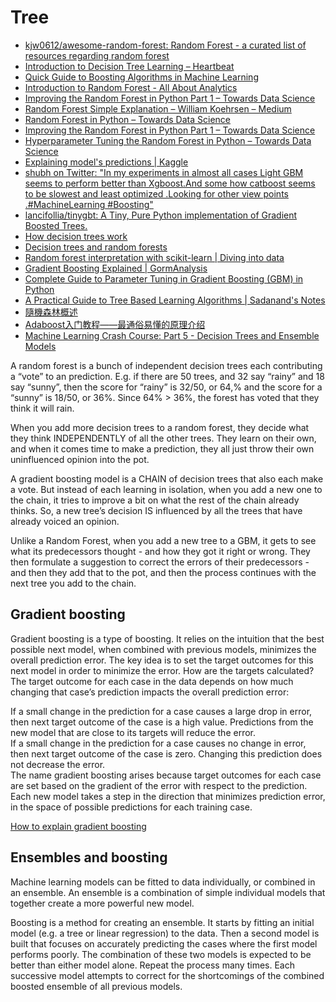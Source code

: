 # Tree

* [kjw0612/awesome-random-forest: Random Forest - a curated list of resources regarding random forest](https://github.com/kjw0612/awesome-random-forest)
* [Introduction to Decision Tree Learning – Heartbeat](https://heartbeat.fritz.ai/introduction-to-decision-tree-learning-cd604f85e236)
* [Quick Guide to Boosting Algorithms in Machine Learning](https://www.analyticsvidhya.com/blog/2015/11/quick-introduction-boosting-algorithms-machine-learning/)
* [Introduction to Random Forest - All About Analytics](https://analyticsdefined.com/introduction-random-forests/)
* [Improving the Random Forest in Python Part 1 – Towards Data Science](https://towardsdatascience.com/improving-random-forest-in-python-part-1-893916666cd)
* [Random Forest Simple Explanation – William Koehrsen – Medium](https://medium.com/@williamkoehrsen/random-forest-simple-explanation-377895a60d2d)
* [Random Forest in Python – Towards Data Science](https://towardsdatascience.com/random-forest-in-python-24d0893d51c0)
* [Improving the Random Forest in Python Part 1 – Towards Data Science](https://towardsdatascience.com/improving-random-forest-in-python-part-1-893916666cd)
* [Hyperparameter Tuning the Random Forest in Python – Towards Data Science](https://towardsdatascience.com/hyperparameter-tuning-the-random-forest-in-python-using-scikit-learn-28d2aa77dd74)
* [Explaining model's predictions \| Kaggle](https://www.kaggle.com/alijs1/explaining-model-s-predictions/notebook)
* [shubh on Twitter: "In my experiments in almost all cases Light GBM seems to perform better than Xgboost.And some how catboost seems to be slowest and least optimized .Looking for other view points .\#MachineLearning \#Boosting"](https://twitter.com/shub777/status/1014620611761467392)
* [lancifollia/tinygbt: A Tiny, Pure Python implementation of Gradient Boosted Trees.](https://github.com/lancifollia/tinygbt)
* [How decision trees work](https://brohrer.github.io/how_decision_trees_work.html)
* [Decision trees and random forests](https://www.johnwmillr.com/decision-trees-and-random-forests/)
* [Random forest interpretation with scikit-learn \| Diving into data](http://blog.datadive.net/random-forest-interpretation-with-scikit-learn/)
* [Gradient Boosting Explained \| GormAnalysis](https://gormanalysis.com/gradient-boosting-explained/)
* [Complete Guide to Parameter Tuning in Gradient Boosting \(GBM\) in Python](https://www.analyticsvidhya.com/blog/2016/02/complete-guide-parameter-tuning-gradient-boosting-gbm-python/)
* [A Practical Guide to Tree Based Learning Algorithms \| Sadanand's Notes](https://sadanand-singh.github.io/posts/treebasedmodels/)
* [隨機森林概述](https://mp.weixin.qq.com/s/mrQRNFovcHFL5NRVwbL2Lw)
* [Adaboost入门教程——最通俗易懂的原理介绍](https://mp.weixin.qq.com/s/wKMqCeGa6SfO4JQ435CSkw)
* [Machine Learning Crash Course: Part 5 - Decision Trees and Ensemble Models](https://ml.berkeley.edu/blog/2017/12/26/tutorial-5/)

A random forest is a bunch of independent decision trees each contributing a “vote” to an prediction. E.g. if there are 50 trees, and 32 say “rainy” and 18 say “sunny”, then the score for “rainy” is 32/50, or 64,% and the score for a “sunny” is 18/50, or 36%. Since 64% &gt; 36%, the forest has voted that they think it will rain.  
  
When you add more decision trees to a random forest, they decide what they think INDEPENDENTLY of all the other trees. They learn on their own, and when it comes time to make a prediction, they all just throw their own uninfluenced opinion into the pot.  
  
A gradient boosting model is a CHAIN of decision trees that also each make a vote. But instead of each learning in isolation, when you add a new one to the chain, it tries to improve a bit on what the rest of the chain already thinks. So, a new tree’s decision IS influenced by all the trees that have already voiced an opinion.  
  
Unlike a Random Forest, when you add a new tree to a GBM, it gets to see what its predecessors thought - and how they got it right or wrong. They then formulate a suggestion to correct the errors of their predecessors - and then they add that to the pot, and then the process continues with the next tree you add to the chain.



## Gradient boosting

Gradient boosting is a type of boosting. It relies on the intuition that the best possible next model, when combined with previous models, minimizes the overall prediction error. The key idea is to set the target outcomes for this next model in order to minimize the error. How are the targets calculated? The target outcome for each case in the data depends on how much changing that case’s prediction impacts the overall prediction error:  
  
If a small change in the prediction for a case causes a large drop in error, then next target outcome of the case is a high value. Predictions from the new model that are close to its targets will reduce the error.  
If a small change in the prediction for a case causes no change in error, then next target outcome of the case is zero. Changing this prediction does not decrease the error.  
The name gradient boosting arises because target outcomes for each case are set based on the gradient of the error with respect to the prediction. Each new model takes a step in the direction that minimizes prediction error, in the space of possible predictions for each training case.

[How to explain gradient boosting](http://explained.ai/gradient-boosting/index.html)



## Ensembles and boosting

Machine learning models can be fitted to data individually, or combined in an ensemble. An ensemble is a combination of simple individual models that together create a more powerful new model.  
  
Boosting is a method for creating an ensemble. It starts by fitting an initial model \(e.g. a tree or linear regression\) to the data. Then a second model is built that focuses on accurately predicting the cases where the first model performs poorly. The combination of these two models is expected to be better than either model alone. Repeat the process many times. Each successive model attempts to correct for the shortcomings of the combined boosted ensemble of all previous models.

